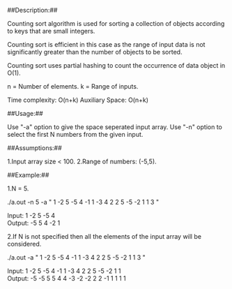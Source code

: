 ##Description:##

Counting sort algorithm is used for sorting a collection of objects according to keys that are small integers. 

Counting sort is efficient in this case as the range of input data is not significantly greater than the number of objects to be sorted.

Counting sort uses partial hashing to count the occurrence of data object in O(1).

n = Number of elements.
k = Range of inputs.

Time complexity: O(n+k) 
Auxiliary Space: O(n+k)

##Usage:##

Use "-a" option to give the space seperated input array.
Use "-n" option to select the first N numbers from the given input.

##Assumptions:##

1.Input array size < 100.
2.Range of numbers: (-5,5).

##Example:##

1.N = 5.

./a.out -n 5 -a " 1 -2 5 -5 4 -1 1 -3 4 2 2 5 -5 -2 1 1  3 "


Input:
1	-2	5	-5	4	
Output:
-5	5	4	-2	1	



2.If N is not specified then all the elements of the input array will be considered.

./a.out  -a " 1 -2 5 -5 4 -1 1 -3 4 2 2 5 -5 -2 1 1  3 "


Input:
1	-2	5	-5	4	-1	1	-3	4	2	2	5	-5	-2	1	1	
Output:
-5	-5	5	5	4	4	-3	-2	-2	2	2	-1	1	1	1	1	



